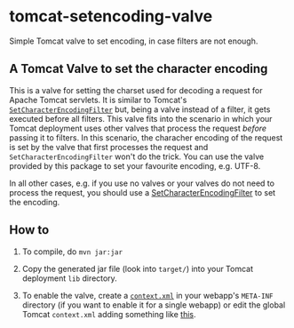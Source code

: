 # tomcat-setencoding-valve
Simple Tomcat valve to set encoding, in case filters are not enough.

## A Tomcat Valve to set the character encoding
This is a valve for setting the charset used for decoding a request for Apache Tomcat servlets. It is similar to Tomcat's [`SetCharacterEncodingFilter`](https://tomcat.apache.org/tomcat-7.0-doc/api/org/apache/catalina/filters/SetCharacterEncodingFilter.html) but, being a valve instead of a filter, it gets executed before all filters. This valve fits into the scenario in which your Tomcat deployment uses other valves that process the request _before_ passing it to filters. In this scenario, the characher encoding of the request is set by the valve that first processes the request and `SetCharacterEncodingFilter` won't do the trick. You can use the valve provided by this package to set your favourite encoding, e.g. UTF-8.

In all other cases, e.g. if you use no valves or your valves do not need to process the request, you should use a [SetCharacterEncodingFilter](https://tomcat.apache.org/tomcat-7.0-doc/api/org/apache/catalina/filters/SetCharacterEncodingFilter.html) to set the encoding.

## How to

1. To compile, do
`mvn jar:jar`

2. Copy the generated jar file (look into `target/`) into your Tomcat deployment `lib` directory.
3. To enable the valve, create a [`context.xml`](https://tomcat.apache.org/tomcat-7.0-doc/config/context.html) in your webapp's `META-INF` directory (if you want to enable it for a single webapp) or edit the global Tomcat `context.xml` adding something like [this](context.xml.example). 
